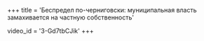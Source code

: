 +++
title = 'Беспредел по-черниговски: муниципальная власть замахивается на частную собственность'

video_id = '3-Gd7tbCJik'
+++




